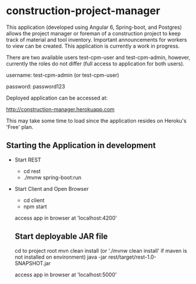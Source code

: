 # construction-project-manager
This application (developed using Angular 6, Spring-boot, and Postgres) allows the project manager or foreman of a construction project to keep track of material and tool inventory.  Important announcements for workers to view can be created.  This application is currently a work in progress.

There are two available users test-cpm-user and test-cpm-admin, however, currently the roles do not differ (full access to application for both users).

username: test-cpm-admin (or test-cpm-user)

password: password123

Deployed application can be accessed at:

http://construction-manager.herokuapp.com

This may take some time to load since the application resides on Heroku's 'Free' plan.



## Starting the Application in development
* Start REST
  * cd rest
  * ./mvnw spring-boot:run
  
* Start Client and Open Browser
  * cd client
  * npm start
  
  access app in browser at 'localhost:4200'
  
  ## Start deployable JAR file
  cd to project root
  mvn clean install (or './mvnw clean install' if maven is not installed on environment)
  java -jar rest/target/rest-1.0-SNAPSHOT.jar
  
  access app in browser at 'localhost:5000'
  
  
